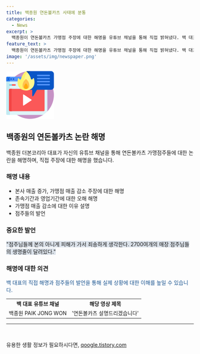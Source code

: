 ```yaml
---
title: 백종원 연돈볼카츠 사태에 분통
categories:
  - News
excerpt: >
  백종원이 연돈볼카츠 가맹점 주장에 대한 해명을 유튜브 채널을 통해 직접 밝혀냈다. 백 대표는 본사와 가맹점 매출, 영업이익률, 그리고 존속기간 등에 대한 오해를 해소하고, 소규모 매장의 등장으로 매장당 평균 매출이 증가했다는 주장도 했다. 또한, 점주들의 의견을 소개하며 회사의 노력과 열정을 강조하며 사과했다. 해당 영상을 통해 백종원은 가맹점주들과의 긍정적인 소통과 노력을 보여줌으로써 논란을 해소하고자 했다.
feature_text: >
  백종원이 연돈볼카츠 가맹점 주장에 대한 해명을 유튜브 채널을 통해 직접 밝혀냈다. 백 대표는 본사와 가맹점 매출, 영업이익률, 그리고 존속기간 등에 대한 오해를 해소하고, 소규모 매장의 등장으로 매장당 평균 매출이 증가했다는 주장도 했다. 또한, 점주들의 의견을 소개하며 회사의 노력과 열정을 강조하며 사과했다. 해당 영상을 통해 백종원은 가맹점주들과의 긍정적인 소통과 노력을 보여줌으로써 논란을 해소하고자 했다.
image: '/assets/img/newspaper.png'
---
```


<p><img src="/assets/img/news.png" alt="rentncar 속보" /></p>

<h2 data-ke-size="size26">백종원의 연돈볼카츠 논란 해명</h2>

<p data-ke-size="size16">백종원 더본코리아 대표가 자신의 유튜브 채널을 통해 연돈볼카츠 가맹점주들에 대한 논란을 해명하며, 직접 주장에 대한 해명을 했습니다.</p>

<h3>해명 내용</h3>

<ul>
<li>본사 매출 증가, 가맹점 매출 감소 주장에 대한 해명</li>
<li>존속기간과 영업기간에 대한 오해 해명</li>
<li>가맹점 매출 감소에 대한 이유 설명</li>
<li>점주들의 발언</li>
</ul>

<h3>중요한 발언</h3>

<p data-ke-size="size16"><span style="background-color: #21538527;">"점주님들께 본의 아니게 피해가 가서 죄송하게 생각한다. 2700여개의 매장 점주님들의 생명줄이 달려있다."</span></p>

<h3>해명에 대한 의견</h3>

<p data-ke-size="size16"><span style="color: #1a5490;">백 대표의 직접 해명과 점주들의 발언을 통해 실제 상황에 대한 이해를 높일 수 있습니다.</span></p>

<table>
    <tr>
        <td style="text-align: center; height: 17px;"><b>백 대표 유튜브 채널</b></td>
        <td style="text-align: center; height: 17px;"><b>해당 영상 제목</b></td>
    </tr>
    <tr>
        <td style="text-align: center; height: 17px;">백종원 PAIK JONG WON</td>
        <td style="text-align: center; height: 17px;">'연돈볼카츠 설명드리겠습니다'</td>
    </tr>
</table>

<hr>

<p data-ke-size="size16">&nbsp;</p>
유용한 생활 정보가 필요하시다면, <a href="https://qoogle.tistory.com" rel="dofollow">qoogle.tistory.com</a>


